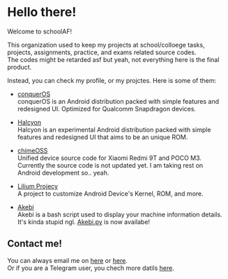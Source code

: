 # Hello there!

Welcome to schoolAF!

This organization used to keep my projects at school/colloege tasks, projects, assignments, practice, and exams related source codes.  
The codes might be retarded asf but yeah, not everything here is the final product.  
  
Instead, you can check my profile, or my projctes. Here is some of them:
- [conquerOS](https://github.com/ConquerOS)  
conquerOS is an Android distribution packed with simple features and redesigned UI. Optimized for Qualcomm Snapdragon devices.

- [Halcyon](https://github.com/hlcynprjct)  
Halcyon is an experimental Android distribution packed with simple features and redesigned UI that aims to be an unique ROM.

- [chimeOSS](https://github.com/chimeOSS)  
Unified device source code for Xiaomi Redmi 9T and POCO M3. Currently the source code is not updated yet. I am taking rest on Android development so.. yeah.

- [Lilium Projecy](https://github.com/liliumproject)  
A project to customize Android Device's Kernel, ROM, and more.

- [Akebi](https://github.com/herobuxx/akebi)  
Akebi is a bash script used to display your machine information details. It's kinda stupid ngl. [Akebi.py](https://github.com/herobuxx/akebi.py) is now availabe!

## Contact me!
You can always email me on [here](mailto:me@buxxed.tk) or [here](mailto:me@herobuxx.me).   
Or if you are a Telegram user, you chech more datils [here](https://t.me/BuxxRedirect).
